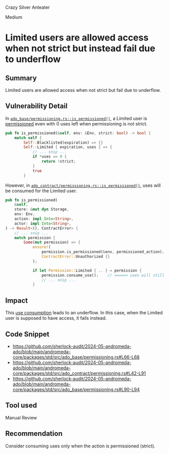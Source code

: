 Crazy Silver Anteater

Medium

# Limited users are allowed access when not strict but instead fail due to underflow

## Summary
Limited users are allowed access when not strict but fail due to underflow.

## Vulnerability Detail
In [`ado_base/permissioning.rs::is_permissioned()`](https://github.com/sherlock-audit/2024-05-andromeda-ado/blob/main/andromeda-core/packages/std/src/ado_contract/permissioning.rs#L42-L91), a Limited user is [permissioned](https://github.com/sherlock-audit/2024-05-andromeda-ado/blob/main/andromeda-core/packages/std/src/ado_base/permissioning.rs#L66-L68) even with 0 uses left when permissioning is not strict. 

```rust
pub fn is_permissioned(&self, env: &Env, strict: bool) -> bool {
    match self {
        Self::Blacklisted(expiration) => {}
        Self::Limited { expiration, uses } => {
            // ... snip ...
            if *uses == 0 {
                return !strict;
            }
            true
        }
```

However, in [`ado_contract/permissioning.rs::is_permissioned()`](https://github.com/sherlock-audit/2024-05-andromeda-ado/blob/main/andromeda-core/packages/std/src/ado_contract/permissioning.rs#L42-L91), uses will be consumed for the Limited user. 

```rust
pub fn is_permissioned(
    &self,
    store: &mut dyn Storage,
    env: Env,
    action: impl Into<String>,
    actor: impl Into<String>,
) -> Result<(), ContractError> {
    // ... snip ...
    match permission {
        Some(mut permission) => {
            ensure!(
                permission.is_permissioned(&env, permissioned_action),  // ====> Limited user can have 0 uses
                ContractError::Unauthorized {}
            );

            if let Permission::Limited { .. } = permission {
                permission.consume_use();    // =====> uses will still be consumed even when 0
                // ... snip ...
            }
```

## Impact
This [use consumption](https://github.com/sherlock-audit/2024-05-andromeda-ado/blob/main/andromeda-core/packages/std/src/ado_base/permissioning.rs#L90-L94) leads to an underflow. In this case, when the Limited user is supposed to have access, it fails instead.

## Code Snippet
- https://github.com/sherlock-audit/2024-05-andromeda-ado/blob/main/andromeda-core/packages/std/src/ado_base/permissioning.rs#L66-L68
- https://github.com/sherlock-audit/2024-05-andromeda-ado/blob/main/andromeda-core/packages/std/src/ado_contract/permissioning.rs#L42-L91
- https://github.com/sherlock-audit/2024-05-andromeda-ado/blob/main/andromeda-core/packages/std/src/ado_base/permissioning.rs#L90-L94

## Tool used
Manual Review

## Recommendation
Consider consuming uses only when the action is permissioned (strict).